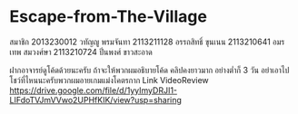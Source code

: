 # Escape-from-The-Village

สมาชิก
2013230012 วทัญญู พรมจันทา
2113211128 อรรถสิทธิ์ ขุนเนน
2113210641 อมรเทพ สมวงศ์ษา
2113210724 ปิ่นพงศ์ ขาวสะอาด

ฝากอาจารย์ดูโค้ดด้วยนะครับ ถ้าจะให้พวกผมอธิบายโค้ด คลิปคงยาวมาก อย่างต่ำก็ 3 วัน 
อย่าเอาไปโชว์ที่ไหนนะครับพวกผมอายเกมแม่งโคตรกาก
Link VideoReview
https://drive.google.com/file/d/1yyImyDRJI1-LIFdoTVJmVVwo2UPHfKIK/view?usp=sharing
